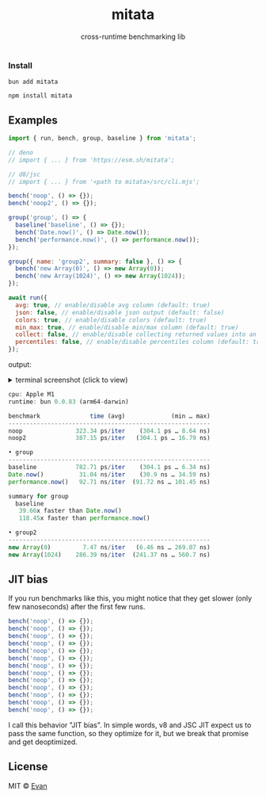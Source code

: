 <h1 align=center>mitata</h1>
<div align=center>cross-runtime benchmarking lib</div>

<br />

### Install
`bun add mitata`

`npm install mitata`

## Examples
```js
import { run, bench, group, baseline } from 'mitata';

// deno
// import { ... } from 'https://esm.sh/mitata';

// d8/jsc
// import { ... } from '<path to mitata>/src/cli.mjs';

bench('noop', () => {});
bench('noop2', () => {});

group('group', () => {
  baseline('baseline', () => {});
  bench('Date.now()', () => Date.now());
  bench('performance.now()', () => performance.now());
});

group({ name: 'group2', summary: false }, () => {
  bench('new Array(0)', () => new Array(0));
  bench('new Array(1024)', () => new Array(1024));
});

await run({
  avg: true, // enable/disable avg column (default: true)
  json: false, // enable/disable json output (default: false)
  colors: true, // enable/disable colors (default: true)
  min_max: true, // enable/disable min/max column (default: true)
  collect: false, // enable/disable collecting returned values into an array during the benchmark (default: false)
  percentiles: false, // enable/disable percentiles column (default: true)
});
```
output:

<details>
  <summary>terminal screenshot (click to view)</summary>

  ![preview.png](https://cdn.discordapp.com/attachments/982583748811980830/982583770618142770/unknown.png)
</details>

```js
cpu: Apple M1
runtime: bun 0.0.83 (arm64-darwin)

benchmark              time (avg)             (min … max)
---------------------------------------------------------
noop               323.34 ps/iter    (304.1 ps … 8.64 ns)
noop2              387.15 ps/iter   (304.1 ps … 16.79 ns)

• group
---------------------------------------------------------
baseline           782.71 ps/iter    (304.1 ps … 6.34 ns)
Date.now()          31.04 ns/iter    (30.9 ns … 34.59 ns)
performance.now()   92.71 ns/iter  (91.72 ns … 101.45 ns)

summary for group
  baseline
   39.66x faster than Date.now()
   118.45x faster than performance.now()

• group2
---------------------------------------------------------
new Array(0)         7.47 ns/iter   (6.46 ns … 269.07 ns)
new Array(1024)    286.39 ns/iter  (241.37 ns … 560.7 ns)
```


## JIT bias
If you run benchmarks like this, you might notice that they get slower (only few nanoseconds) after the first few runs.

```js
bench('noop', () => {});
bench('noop', () => {});
bench('noop', () => {});
bench('noop', () => {});
bench('noop', () => {});
bench('noop', () => {});
bench('noop', () => {});
bench('noop', () => {});
bench('noop', () => {});
bench('noop', () => {});
bench('noop', () => {});
bench('noop', () => {});
bench('noop', () => {});
```

I call this behavior "JIT bias". In simple words, v8 and JSC JIT expect us to pass the same function, so they optimize for it, but we break that promise and get deoptimized.

## License

MIT © [Evan](https://github.com/evanwashere)